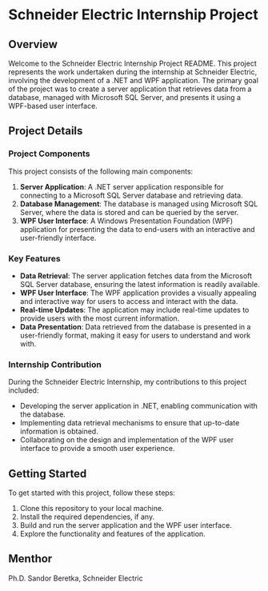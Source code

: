 # Schneider Electric Internship Project

## Overview

Welcome to the Schneider Electric Internship Project README. This project represents the work undertaken during the internship at Schneider Electric, involving the development of a .NET and WPF application. The primary goal of the project was to create a server application that retrieves data from a database, managed with Microsoft SQL Server, and presents it using a WPF-based user interface.

## Project Details

### Project Components

This project consists of the following main components:

1. **Server Application**: A .NET server application responsible for connecting to a Microsoft SQL Server database and retrieving data.
2. **Database Management**: The database is managed using Microsoft SQL Server, where the data is stored and can be queried by the server.
3. **WPF User Interface**: A Windows Presentation Foundation (WPF) application for presenting the data to end-users with an interactive and user-friendly interface.

### Key Features

- **Data Retrieval**: The server application fetches data from the Microsoft SQL Server database, ensuring the latest information is readily available.
- **WPF User Interface**: The WPF application provides a visually appealing and interactive way for users to access and interact with the data.
- **Real-time Updates**: The application may include real-time updates to provide users with the most current information.
- **Data Presentation**: Data retrieved from the database is presented in a user-friendly format, making it easy for users to understand and work with.

### Internship Contribution

During the Schneider Electric Internship, my contributions to this project included:

- Developing the server application in .NET, enabling communication with the database.
- Implementing data retrieval mechanisms to ensure that up-to-date information is obtained.
- Collaborating on the design and implementation of the WPF user interface to provide a smooth user experience.

## Getting Started

To get started with this project, follow these steps:

1. Clone this repository to your local machine.
2. Install the required dependencies, if any.
3. Build and run the server application and the WPF user interface.
4. Explore the functionality and features of the application.

## Menthor

Ph.D. Sandor Beretka, Schneider Electric
